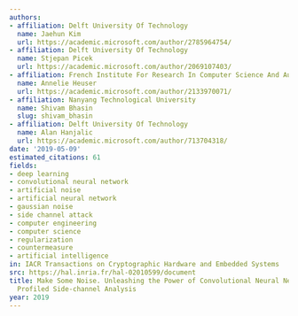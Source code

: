 ```yaml
---
authors:
- affiliation: Delft University Of Technology
  name: Jaehun Kim
  url: https://academic.microsoft.com/author/2785964754/
- affiliation: Delft University Of Technology
  name: Stjepan Picek
  url: https://academic.microsoft.com/author/2069107403/
- affiliation: French Institute For Research In Computer Science And Automation
  name: Annelie Heuser
  url: https://academic.microsoft.com/author/2133970071/
- affiliation: Nanyang Technological University
  name: Shivam Bhasin
  slug: shivam_bhasin
- affiliation: Delft University Of Technology
  name: Alan Hanjalic
  url: https://academic.microsoft.com/author/713704318/
date: '2019-05-09'
estimated_citations: 61
fields:
- deep learning
- convolutional neural network
- artificial noise
- artificial neural network
- gaussian noise
- side channel attack
- computer engineering
- computer science
- regularization
- countermeasure
- artificial intelligence
in: IACR Transactions on Cryptographic Hardware and Embedded Systems
src: https://hal.inria.fr/hal-02010599/document
title: Make Some Noise. Unleashing the Power of Convolutional Neural Networks for
  Profiled Side-channel Analysis
year: 2019
---
```

